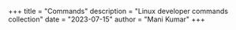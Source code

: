 +++
title = "Commands"
description = "Linux developer commands collection"
date = "2023-07-15"
author = "Mani Kumar"
+++
